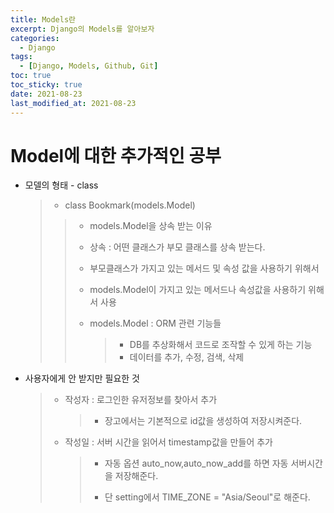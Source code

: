 ```yaml
---
title: Models란 
excerpt: Django의 Models를 알아보자
categories:
  - Django
tags:
  - [Django, Models, Github, Git]
toc: true
toc_sticky: true
date: 2021-08-23
last_modified_at: 2021-08-23
---
```


# Model에 대한 추가적인 공부

- 모델의 형태 - class

  >- class Bookmark(models.Model)
  >
  > > - models.Model을 상속 받는 이유
  > >
  > > - 상속 : 어떤 클래스가 부모 클래스를 상속 받는다.
  > >
  > > - 부모클래스가 가지고 있는 메서드 및 속성 값을 사용하기 위해서
  > >
  > > - models.Model이 가지고 있는 메서드나 속성값을 사용하기 위해서 사용
  > >
  > > - models.Model : ORM 관련 기능들
  > >
  > >   > - DB를 추상화해서 코드로 조작할 수 있게 하는 기능
  > >   > - 데이터를 추가, 수정, 검색, 삭제

- 사용자에게 안 받지만 필요한 것

  > - 작성자 : 로그인한 유저정보를 찾아서 추가
  >
  >   > - 장고에서는 기본적으로 id값을 생성하여 저장시켜준다.
  >
  > - 작성일 : 서버 시간을 읽어서 timestamp값을 만들어 추가
  >
  >   > - 자동 옵션 auto_now,auto_now_add를 하면 자동 서버시간을 저장해준다.
  >   >
  >   > - 단 setting에서 TIME_ZONE = "Asia/Seoul"로 해준다.